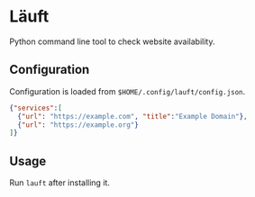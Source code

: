 # Läuft
Python command line tool to check website availability.

## Configuration
Configuration is loaded from `$HOME/.config/lauft/config.json`.

```json
{"services":[
  {"url": "https://example.com", "title":"Example Domain"},
  {"url": "https://example.org"}
]}
```

## Usage
Run `lauft` after installing it.
